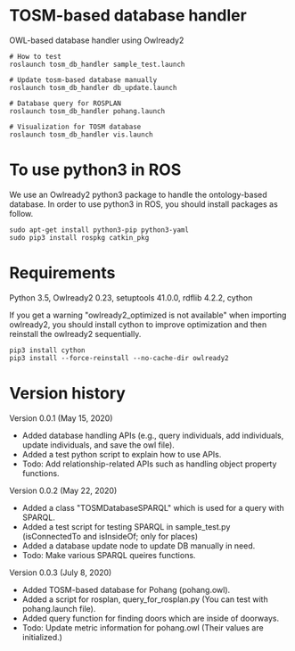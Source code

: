 # TOSM-based database handler
OWL-based database handler using Owlready2
    
    # How to test
    roslaunch tosm_db_handler sample_test.launch

    # Update tosm-based database manually
    roslaunch tosm_db_handler db_update.launch

    # Database query for ROSPLAN
    roslaunch tosm_db_handler pohang.launch

    # Visualization for TOSM database
    roslaunch tosm_db_handler vis.launch

# To use python3 in ROS
We use an Owlready2 python3 package to handle the ontology-based database. In order to use python3 in ROS, you should install packages as follow.

    sudo apt-get install python3-pip python3-yaml
    sudo pip3 install rospkg catkin_pkg

# Requirements
Python 3.5, Owlready2 0.23, setuptools 41.0.0, rdflib 4.2.2, cython

If you get a warning "owlready2_optimized is not available" when importing owlready2, you should install cython to improve optimization and then reinstall the owlready2 sequentially.

    pip3 install cython
    pip3 install --force-reinstall --no-cache-dir owlready2

# Version history
Version 0.0.1 (May 15, 2020)
- Added database handling APIs (e.g., query individuals, add individuals, update individuals, and save the owl file).
- Added a test python script to explain how to use APIs.
- Todo: Add relationship-related APIs such as handling object property functions.

Version 0.0.2 (May 22, 2020)
- Added a class "TOSMDatabaseSPARQL" which is used for a query with SPARQL.
- Added a test script for testing SPARQL in sample_test.py (isConnectedTo and isInsideOf; only for places)
- Added a database update node to update DB manually in need.
- Todo: Make various SPARQL queires functions.

Version 0.0.3 (July 8, 2020)
- Added TOSM-based database for Pohang (pohang.owl).
- Added a script for rosplan, query_for_rosplan.py (You can test with pohang.launch file).
- Added query function for finding doors which are inside of doorways.
- Todo: Update metric information for pohang.owl (Their values are initialized.)